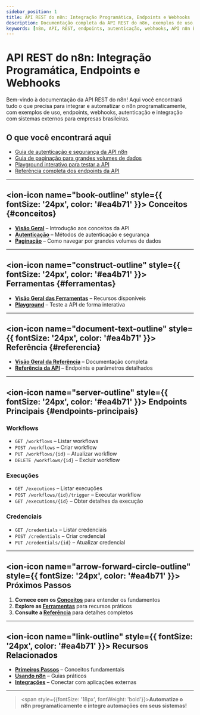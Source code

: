```yaml
---
sidebar_position: 1
title: API REST do n8n: Integração Programática, Endpoints e Webhooks
description: Documentação completa da API REST do n8n, exemplos de uso, integração programática, endpoints, webhooks e autenticação para automação empresarial.
keywords: [n8n, API, REST, endpoints, autenticação, webhooks, API n8n Brasil, documentação REST, integração programática, exemplos de uso, integração com sistemas externos]
---
```


# API REST do n8n: Integração Programática, Endpoints e Webhooks

Bem-vindo à documentação da API REST do n8n! Aqui você encontrará tudo o que precisa para integrar e automatizar o n8n programaticamente, com exemplos de uso, endpoints, webhooks, autenticação e integração com sistemas externos para empresas brasileiras.

## O que você encontrará aqui

- [Guia de autenticação e segurança da API n8n](./conceitos/autenticacao)
- [Guia de paginação para grandes volumes de dados](./conceitos/paginacao)
- [Playground interativo para testar a API](./ferramentas/playground)
- [Referência completa dos endpoints da API](./referencia/referencia-api)

---

## <ion-icon name="book-outline" style={{ fontSize: '24px', color: '#ea4b71' }}></ion-icon> Conceitos {#conceitos}

- **[Visão Geral](./conceitos/)** – Introdução aos conceitos da API
- **[Autenticação](./conceitos/autenticacao)** – Métodos de autenticação e segurança
- **[Paginação](./conceitos/paginacao)** – Como navegar por grandes volumes de dados

---

## <ion-icon name="construct-outline" style={{ fontSize: '24px', color: '#ea4b71' }}></ion-icon> Ferramentas {#ferramentas}

- **[Visão Geral das Ferramentas](./ferramentas/)** – Recursos disponíveis
- **[Playground](./ferramentas/playground)** – Teste a API de forma interativa

---

## <ion-icon name="document-text-outline" style={{ fontSize: '24px', color: '#ea4b71' }}></ion-icon> Referência {#referencia}

- **[Visão Geral da Referência](./referencia/)** – Documentação completa
- **[Referência da API](./referencia/referencia-api)** – Endpoints e parâmetros detalhados

---

## <ion-icon name="server-outline" style={{ fontSize: '24px', color: '#ea4b71' }}></ion-icon> Endpoints Principais {#endpoints-principais}

### Workflows
- `GET /workflows` – Listar workflows
- `POST /workflows` – Criar workflow
- `PUT /workflows/{id}` – Atualizar workflow
- `DELETE /workflows/{id}` – Excluir workflow

### Execuções
- `GET /executions` – Listar execuções
- `POST /workflows/{id}/trigger` – Executar workflow
- `GET /executions/{id}` – Obter detalhes da execução

### Credenciais
- `GET /credentials` – Listar credenciais
- `POST /credentials` – Criar credencial
- `PUT /credentials/{id}` – Atualizar credencial

---

## <ion-icon name="arrow-forward-circle-outline" style={{ fontSize: '24px', color: '#ea4b71' }}></ion-icon> Próximos Passos

1. **Comece com os [Conceitos](./conceitos/)** para entender os fundamentos
2. **Explore as [Ferramentas](./ferramentas/)** para recursos práticos
3. **Consulte a [Referência](./referencia/)** para detalhes completos

---

## <ion-icon name="link-outline" style={{ fontSize: '24px', color: '#ea4b71' }}></ion-icon> Recursos Relacionados

- **[Primeiros Passos](../primeiros-passos/guia-instalacao)** – Conceitos fundamentais
- **[Usando n8n](../usando-n8n)** – Guias práticos
- **[Integrações](../integracoes)** – Conectar com aplicações externas

---

> <span style={{fontSize: '18px', fontWeight: 'bold'}}>**Automatize o n8n programaticamente e integre automações em seus sistemas!**</span>
